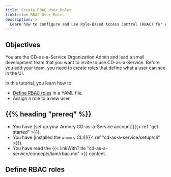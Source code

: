 ```yaml
---
title: Create RBAC User Roles
linktitle: RBAC User Roles
description: >
  Learn how to configure and use Role-Based Access Control (RBAC) for end users in Armory Continuous Deployment-as-a-Service.
---
```


## Objectives

You are the CD-as-a-Service Organization Admin and lead a small development team that you want to invite to use CD-as-a-Service. Before you add your team, you need to create roles that define what a user can see in the UI.


In this tutorial, you learn how to:

* [Define RBAC roles](#create-rbac-roles) in a YAML file.
* Assign a role to a new user


## {{% heading "prereq" %}}

* You have [set up your Armory CD-as-a-Service account]({{< ref "get-started" >}}).
* You have [installed the `armory` CLI]({{< ref "cd-as-a-service/setup/cli" >}}).
* You have read the {{< linkWithTitle "cd-as-a-service/concepts/iam/rbac.md" >}} content.

## Define RBAC roles

